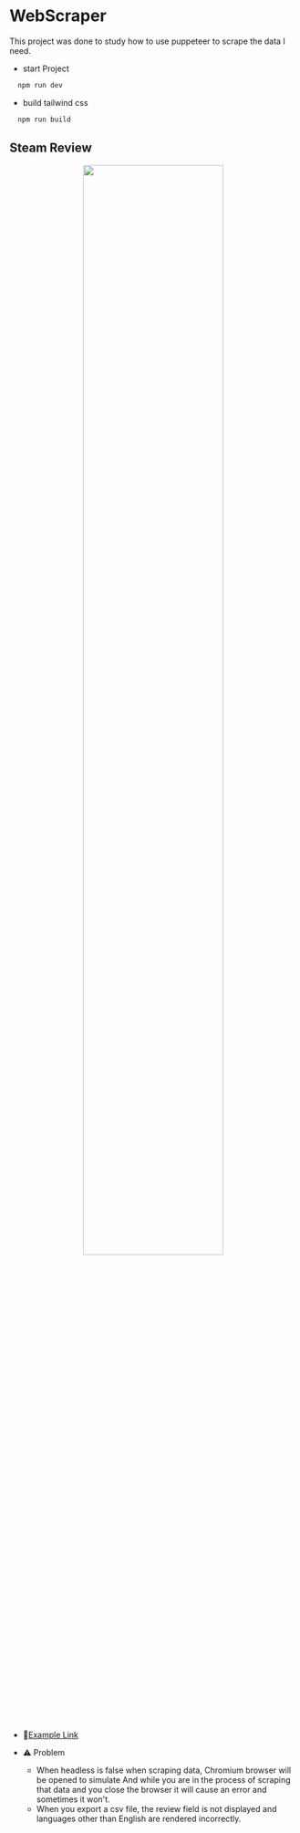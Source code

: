 # WebScraper
This project was done to study how to use puppeteer to scrape the data I need.

- start Project
```ruby
  npm run dev 
```
- build tailwind css
```ruby
  npm run build
```

## Steam Review
<p align="center">
  <img src="https://github.com/parnuphun/Give-me-i-want-it/blob/master/SteamReviewScrapeDemo.gif" width=70%>
</p>

- :link:[Example Link](https://steamcommunity.com/app/730/reviews/?filterLanguage=all&p=1&browsefilter=mostrecent)

- :warning: Problem
  - When headless is false when scraping data, Chromium browser will be opened to simulate And while you are in the process of scraping that data and you close the browser it will cause an error and sometimes it won't.
  - When you export a csv file, the review field is not displayed and languages other than English are rendered incorrectly.
